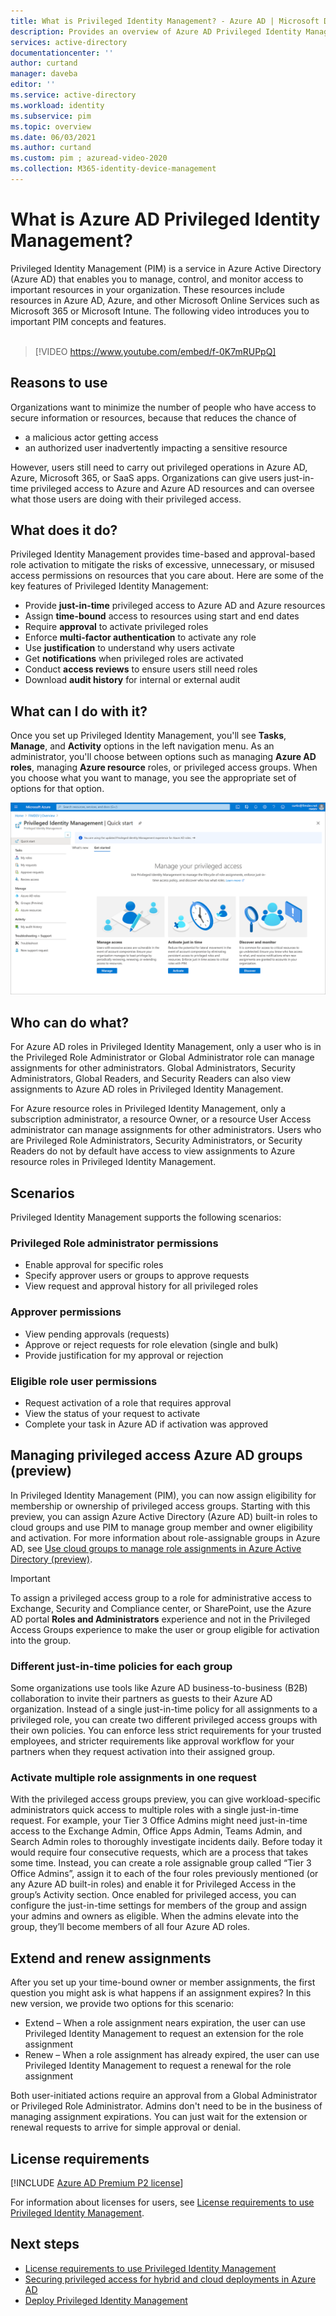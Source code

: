 ```yaml
---
title: What is Privileged Identity Management? - Azure AD | Microsoft Docs
description: Provides an overview of Azure AD Privileged Identity Management (PIM).
services: active-directory
documentationcenter: ''
author: curtand
manager: daveba
editor: ''
ms.service: active-directory
ms.workload: identity
ms.subservice: pim
ms.topic: overview
ms.date: 06/03/2021
ms.author: curtand
ms.custom: pim ; azuread-video-2020
ms.collection: M365-identity-device-management
---
```


# What is Azure AD Privileged Identity Management?

 Privileged Identity Management (PIM) is a service in Azure Active Directory (Azure AD) that enables you to manage, control, and monitor access to important resources in your organization. These resources include resources in Azure AD, Azure, and other Microsoft Online Services such as Microsoft 365 or Microsoft Intune. The following video introduces you to important PIM concepts and features.
<br><br>

> [!VIDEO https://www.youtube.com/embed/f-0K7mRUPpQ]

## Reasons to use

Organizations want to minimize the number of people who have access to secure information or resources, because that reduces the chance of

- a malicious actor getting access
- an authorized user inadvertently impacting a sensitive resource

However, users still need to carry out privileged operations in Azure AD, Azure, Microsoft 365, or SaaS apps. Organizations can give users just-in-time privileged access to Azure and Azure AD resources and can oversee what those users are doing with their privileged access.

## What does it do?

Privileged Identity Management provides time-based and approval-based role activation to mitigate the risks of excessive, unnecessary, or misused access permissions on resources that you care about. Here are some of the key features of Privileged Identity Management:

- Provide **just-in-time** privileged access to Azure AD and Azure resources
- Assign **time-bound** access to resources using start and end dates
- Require **approval** to activate privileged roles
- Enforce **multi-factor authentication** to activate any role
- Use **justification** to understand why users activate
- Get **notifications** when privileged roles are activated
- Conduct **access reviews** to ensure users still need roles
- Download **audit history** for internal or external audit

## What can I do with it?

Once you set up Privileged Identity Management, you'll see **Tasks**, **Manage**, and **Activity** options in the left navigation menu. As an administrator, you'll choose between options such as managing **Azure AD roles**, managing **Azure resource** roles, or privileged access groups. When you choose what you want to manage, you see the appropriate set of options for that option.

![Screenshot of Privileged Identity Management in the Azure portal](./media/pim-configure/pim-quickstart.png)

## Who can do what?

For Azure AD roles in Privileged Identity Management, only a user who is in the Privileged Role Administrator or Global Administrator role can manage assignments for other administrators. Global Administrators, Security Administrators, Global Readers, and Security Readers can also view assignments to Azure AD roles in Privileged Identity Management.

For Azure resource roles in Privileged Identity Management, only a subscription administrator, a resource Owner, or a resource User Access administrator can manage assignments for other administrators. Users who are Privileged Role Administrators, Security Administrators, or Security Readers do not by default have access to view assignments to Azure resource roles in Privileged Identity Management.

## Scenarios

Privileged Identity Management supports the following scenarios:

### Privileged Role administrator permissions

- Enable approval for specific roles
- Specify approver users or groups to approve requests
- View request and approval history for all privileged roles

### Approver permissions

- View pending approvals (requests)
- Approve or reject requests for role elevation (single and bulk)
- Provide justification for my approval or rejection

### Eligible role user permissions

- Request activation of a role that requires approval
- View the status of your request to activate
- Complete your task in Azure AD if activation was approved

## Managing privileged access Azure AD groups (preview)

In Privileged Identity Management (PIM), you can now assign eligibility for membership or ownership of privileged access groups. Starting with this preview, you can assign Azure Active Directory (Azure AD) built-in roles to cloud groups and use PIM to manage group member and owner eligibility and activation. For more information about role-assignable groups in Azure AD, see [Use cloud groups to manage role assignments in Azure Active Directory (preview)](../roles/groups-concept.md).

>[!Important]
> To assign a privileged access group to a role for administrative access to Exchange, Security and Compliance center, or SharePoint, use the Azure AD portal **Roles and Administrators** experience and not in the Privileged Access Groups experience to make the user or group eligible for activation into the group.

### Different just-in-time policies for each group

Some organizations use tools like Azure AD business-to-business (B2B) collaboration to invite their partners as guests to their Azure AD organization. Instead of a single just-in-time policy for all assignments to a privileged role, you can create two different privileged access groups with their own policies. You can enforce less strict requirements for your trusted employees, and stricter requirements like approval workflow for your partners when they request activation into their assigned group.

### Activate multiple role assignments in one request

With the privileged access groups preview, you can give workload-specific administrators quick access to multiple roles with a single just-in-time request. For example, your Tier 3 Office Admins might need just-in-time access to the Exchange Admin, Office Apps Admin, Teams Admin, and Search Admin roles to thoroughly investigate incidents daily. Before today it would require four consecutive requests, which are a process that takes some time. Instead, you can create a role assignable group called “Tier 3 Office Admins”, assign it to each of the four roles previously mentioned (or any Azure AD built-in roles) and enable it for Privileged Access in the group’s Activity section. Once enabled for privileged access, you can configure the just-in-time settings for members of the group and assign your admins and owners as eligible. When the admins elevate into the group, they’ll become members of all four Azure AD roles.

## Extend and renew assignments

After you set up your time-bound owner or member assignments, the first question you might ask is what happens if an assignment expires? In this new version, we provide two options for this scenario:

- Extend – When a role assignment nears expiration, the user can use Privileged Identity Management to request an extension for the role assignment
- Renew – When a role assignment has already expired, the user can use Privileged Identity Management to request a renewal for the role assignment

Both user-initiated actions require an approval from a Global Administrator or Privileged Role Administrator. Admins don't need to be in the business of managing assignment expirations. You can just wait for the extension or renewal requests to arrive for simple approval or denial.

## License requirements

[!INCLUDE [Azure AD Premium P2 license](../../../includes/active-directory-p2-license.md)]

For information about licenses for users, see [License requirements to use Privileged Identity Management](subscription-requirements.md).

## Next steps

- [License requirements to use Privileged Identity Management](subscription-requirements.md)
- [Securing privileged access for hybrid and cloud deployments in Azure AD](../roles/security-planning.md?toc=%2fazure%2factive-directory%2fprivileged-identity-management%2ftoc.json)
- [Deploy Privileged Identity Management](pim-deployment-plan.md)
